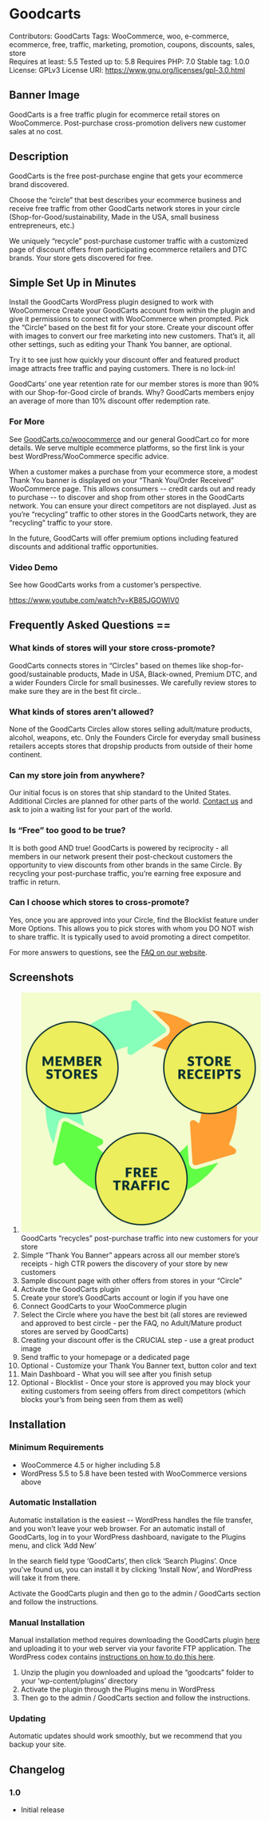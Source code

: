 # Goodcarts

Contributors: GoodCarts
Tags: WooCommerce, woo, e-commerce, ecommerce, free, traffic, marketing, promotion, coupons, discounts, sales, store  
Requires at least: 5.5
Tested up to: 5.8
Requires PHP: 7.0
Stable tag: 1.0.0
License: GPLv3
License URI: https://www.gnu.org/licenses/gpl-3.0.html

## Banner Image

GoodCarts is a free traffic plugin for ecommerce retail stores on WooCommerce. Post-purchase cross-promotion delivers new customer sales at no cost.

## Description

GoodCarts is the free post-purchase engine that gets your ecommerce brand discovered.

Choose the “circle” that best describes your ecommerce business and receive free traffic from other GoodCarts network stores in your circle (Shop-for-Good/sustainability, Made in the USA, small business entrepreneurs, etc.) 

We uniquely “recycle” post-purchase customer traffic with a customized page of discount offers from participating ecommerce retailers and DTC brands. Your store gets discovered for free.

## Simple Set Up in Minutes

Install the GoodCarts WordPress plugin designed to work with WooCommerce
Create your GoodCarts account from within the plugin and give it permissions to connect with WooCommerce when prompted.
Pick the “Circle” based on the best fit for your store.
Create your discount offer with images to convert our free marketing into new  customers. 
That’s it, all other settings, such as editing your Thank You banner, are optional. 

Try it to see just how quickly your discount offer and featured product image attracts free traffic and paying customers. There is no lock-in! 

GoodCarts’ one year retention rate for our member stores is more than 90% with our Shop-for-Good circle of brands. Why? GoodCarts members enjoy an average of more than 10% discount offer redemption rate. 


### For More

See [GoodCarts.co/woocommerce](https://GoodCarts.co/woocommerce) and our general GoodCart.co for more details. We serve multiple ecommerce platforms, so the first link is your best WordPress/WooCommerce specific advice.

When a customer makes a purchase from your ecommerce store, a modest Thank You banner is displayed on your “Thank You/Order Received” WooCommerce page. This allows consumers -- credit cards out and ready to purchase -- to discover and shop from other stores in the GoodCarts network. You can ensure your direct competitors are not displayed. Just as you’re “recycling” traffic to other stores in the GoodCarts network, they are “recycling” traffic to your store. 

In the future, GoodCarts will offer premium options including featured discounts and additional traffic opportunities. 

### Video Demo

See how GoodCarts works from a customer’s perspective.

https://www.youtube.com/watch?v=KB85JGOWIV0


## Frequently Asked Questions ==

### What kinds of stores will your store cross-promote?

GoodCarts connects stores in “Circles” based on themes like shop-for-good/sustainable products, Made in USA, Black-owned, Premium DTC, and a wider Founders Circle for small businesses. We carefully review stores to make sure they are in the best fit circle..

### What kinds of stores aren’t allowed?

None of the GoodCarts Circles allow stores selling adult/mature products, alcohol, weapons, etc. Only the Founders Circle for everyday small business retailers accepts stores that dropship products from outside of their home continent.

### Can my store join from anywhere?

Our initial focus is on stores that ship standard to the United States. Additional Circles are planned for other parts of the world. [Contact us](https://goodcarts.co/contact) and ask to  join a waiting list for your part of the world.

### Is “Free” too good to be true?

It is both good AND true! GoodCarts is powered by reciprocity - all members in our network present their post-checkout customers the opportunity to view discounts from other brands in the same Circle. By recycling your post-purchase traffic, you’re earning  free exposure and traffic in return. 

### Can I choose which stores to cross-promote?

Yes, once you are approved into your Circle, find the Blocklist feature under More Options. This  allows you to pick stores with whom you DO NOT wish to share traffic. It is typically used to avoid promoting a direct competitor. 

For more answers to questions, see the [FAQ on our website](https://goodcarts.co/faq).

## Screenshots

1. ![GoodCarts recycles post-purchase traffic into new customers for your store](assets/screenshot-1.jpg)
GoodCarts “recycles” post-purchase traffic into new customers for your store 
2. Simple “Thank You Banner” appears across all our member store’s receipts - high CTR powers the discovery of your store by new customers
3. Sample discount page with other offers from stores in your “Circle” 
4. Activate the GoodCarts plugin
5. Create your store’s GoodCarts account or login if you have one
6. Connect GoodCarts to your WooCommerce plugin
7. Select the Circle where you have the best bit (all stores are reviewed and approved to best circle - per the FAQ, no Adult/Mature product stores are served by GoodCarts)
8. Creating your discount offer is the CRUCIAL step - use a great product image
9. Send traffic to your homepage or a dedicated page 
10. Optional - Customize your Thank You Banner text, button color and text
11. Main Dashboard - What you will see after you finish setup
12. Optional - Blocklist - Once your store is approved you may block your exiting customers from seeing offers from direct competitors (which blocks your’s from being seen from them as well)

## Installation

### Minimum Requirements

* WooCommerce 4.5 or higher including 5.8
* WordPress 5.5 to 5.8 have been tested with WooCommerce versions above

### Automatic Installation

Automatic installation is the easiest -- WordPress handles the file transfer, and you won’t leave your web browser. For an automatic install of GoodCarts, log in to your WordPress dashboard, navigate to the Plugins menu, and click ‘Add New’
 
In the search field type ‘GoodCarts’, then click ‘Search Plugins’. Once you've found us,  you can install it by clicking ‘Install Now’, and WordPress will take it from there.

Activate the GoodCarts plugin and then go to the admin / GoodCarts section and follow the instructions. 


### Manual Installation

Manual installation method requires downloading the GoodCarts plugin [here](https://github.com/Warecorp/goodcarts-wp-plugin/archive/refs/heads/main.zip) and uploading it to your web server via your favorite FTP application. The WordPress codex contains [instructions on how to do this here](https://wordpress.org/support/article/managing-plugins/#manual-plugin-installation).

1. Unzip the plugin you downloaded and upload the “goodcarts” folder to your ‘wp-content/plugins’ directory
2. Activate the plugin through the Plugins menu in WordPress
3. Then go to the admin / GoodCarts section and follow the instructions.

### Updating 

Automatic updates should work smoothly, but we recommend that you backup your site.

## Changelog
### 1.0
* Initial release
